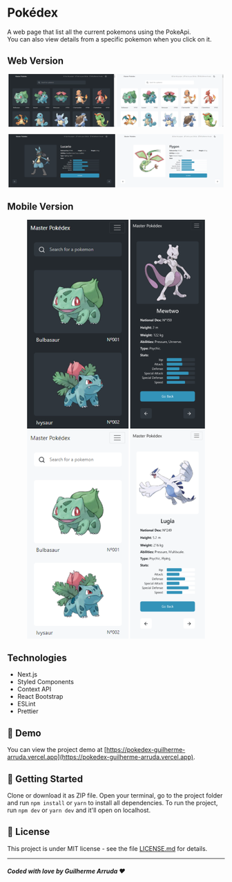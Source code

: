 # Pokédex

A web page that list all the current pokemons using the PokeApi. <br>
You can also view details from a specific pokemon when you click on it.

## Web Version

<p width='100%' align='center'> 
  <img src="./assets/web-version-dark.png" width='49%' alt="Web Version Dark"/>
  <img src="./assets/web-version-light.png" width='49%' alt="Web Version Light"/>
</p>
<p width='100%' align='center'> 
  <img src="./assets/web-version-details-page-dark.png" width='49%' alt="Web Version Details Page Dark"/>
  <img src="./assets/web-version-details-page-light.png" width='49%' alt="Web Version Details Page Light"/>
</p>

## Mobile Version

<p width='100%' align='center'> 
  <img src="./assets/mobile-version-dark.png" width='235' alt="Mobile Version Dark"/>
  <img src="./assets/mobile-version-details-page-dark.png" width='173' alt="Mobile Version Details Page Dark"/>
  <img src="./assets/mobile-version-light.png" width='235' alt="Mobile Version Light"/>
  <img src="./assets/mobile-version-details-page-light.png" width='173' alt="Mobile Version Details Page Light"/>
</p>

## Technologies

* Next.js
* Styled Components
* Context API
* React Bootstrap
* ESLint
* Prettier

## 🤖 Demo

You can view the project demo at [https://pokedex-guilherme-arruda.vercel.app](https://pokedex-guilherme-arruda.vercel.app).

## 🚀 Getting Started

Clone or download it as ZIP file. Open your terminal, go to the project folder and run `npm install` or `yarn` to install all dependencies. To run the project, run `npm dev` or `yarn dev` and it'll open on localhost.

## 📄 License

This project is under MIT license - see the file [LICENSE.md](https://github.com/Guilherme-Arruda/pokedex/blob/master/LICENSE) for details.

---

##### Coded with love by Guilherme Arruda ♥️

